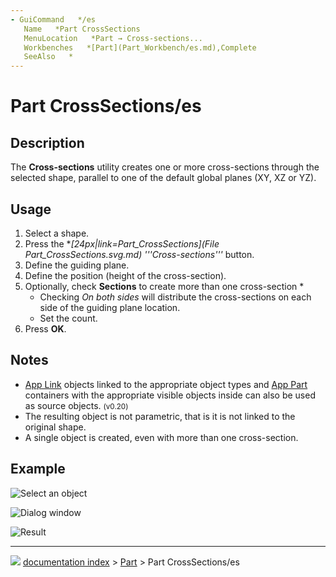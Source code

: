 ```yaml
---
- GuiCommand   */es
   Name   *Part CrossSections
   MenuLocation   *Part → Cross-sections...
   Workbenches   *[Part](Part_Workbench/es.md),Complete
   SeeAlso   *
---
```


# Part CrossSections/es


</div>

## Description

The **Cross-sections** utility creates one or more cross-sections through the selected shape, parallel to one of the default global planes (XY, XZ or YZ).

## Usage

1.  Select a shape.
2.  Press the **[24px|link=Part_CrossSections](File   *Part_CrossSections.svg.md) '''Cross-sections'''** button.
3.  Define the guiding plane.
4.  Define the position (height of the cross-section).
5.  Optionally, check **Sections** to create more than one cross-section   *
    -   Checking *On both sides* will distribute the cross-sections on each side of the guiding plane location.
    -   Set the count.
6.  Press **OK**.

## Notes

-   [App Link](App_Link.md) objects linked to the appropriate object types and [App Part](App_Part.md) containers with the appropriate visible objects inside can also be used as source objects. <small>(v0.20)</small> 
-   The resulting object is not parametric, that is it is not linked to the original shape.
-   A single object is created, even with more than one cross-section.

## Example

![Select an object](images/SectionCross1.png )

![Dialog window](images/SectionCross2.png )

![Result](images/SectionCross3.png )



---
![](images/Right_arrow.png) [documentation index](../README.md) > [Part](Part_Workbench.md) > Part CrossSections/es
